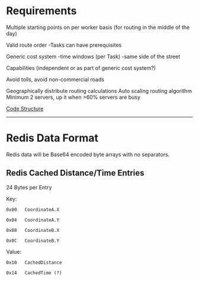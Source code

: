 # Requirements #

Multiple starting points on per worker basis (for routing in the middle of the day)

Valid route order
	-Tasks can have prerequisites

Generic cost system
     -time windows (per Task)
     -same side of the street

Capabilities (independent or as part of generic cost system?)

Avoid tolls, avoid non-commercial roads

Geographically distribute routing calculations
Auto scaling routing algorithm Minimum 2 servers, up it when >60% servers are busy

[Code Structure](https://github.com/FoundOPS/TaskOptimizer/blob/master/Docs/CodeStructure.md)

----------

# Redis Data Format #

Redis data will be Base64 encoded byte arrays with no separators.

## Redis Cached Distance/Time Entries ##

24 Bytes per Entry

Key:

`0x00	CoordinateA.X`

`0x04	CoordinateA.Y`

`0x08	CoordinateB.X`

`0x0C	CoordinateB.Y`

Value:

`0x10	CachedDistance`

`0x14	CachedTime (?)`